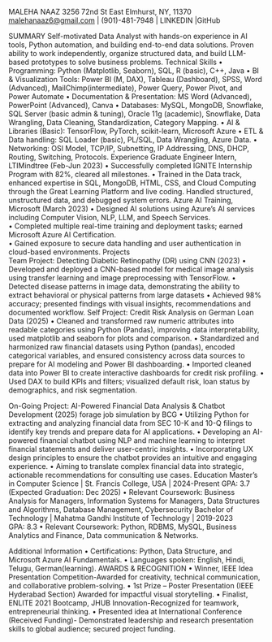 MALEHA NAAZ
3256 72nd St East Elmhurst, NY, 11370 
 malehanaaz6@gmail.com | (901)-481-7948 | LINKEDIN |GitHub

SUMMARY
Self-motivated Data Analyst with hands-on experience in AI tools, Python automation, and building end-to-end data solutions. Proven ability to work independently, organize structured data, and build LLM-based prototypes to solve business problems.
Technical Skills
•	Programming: Python (Matplotlib, Seaborn), SQL, R (basic), C++, Java
•	BI & Visualization Tools: Power BI (M, DAX), Tableau (Dashboard), SPSS, Word (Advanced), MailChimp(intermediate), Power Query, Power Pivot, and Power Automate
•	Documentation & Presentation: MS Word (Advanced), PowerPoint (Advanced), Canva
•	Databases: MySQL, MongoDB, Snowflake, SQL Server (basic admin & tuning), Oracle 11g (academic), Snowflake, Data Wrangling, Data Cleaning, Standardization, Category Mapping.
•	AI & Libraries (Basic): TensorFlow, PyTorch, scikit-learn, Microsoft Azure 
•	ETL & Data handling: SQL Loader (basic), PL/SQL, Data Wrangling, Azure Data.
•	Networking: OSI Model, TCP/IP, Subnetting, IP Addressing, DNS, DHCP, Routing, Switching, Protocols.
Experience
Graduate Engineer Intern, LTIMindtree (Feb-Jun 2023)
•	Successfully completed IGNITE Internship Program with 82%, cleared all milestones.
•	Trained in the Data track, enhanced expertise in SQL, MongoDB, HTML, CSS, and Cloud Computing through the Great Learning Platform and live coding. Handled structured, unstructured data, and debugged system errors.
Azure AI Training, Microsoft (March 2023)
•	Designed AI solutions using Azure’s AI services including Computer Vision, NLP, LLM, and Speech Services.  
•	Completed multiple real-time training and deployment tasks; earned Microsoft Azure AI Certification.  
•	Gained exposure to secure data handling and user authentication in cloud-based environments.
Projects	
Team Project: Detecting Diabetic Retinopathy (DR) using CNN (2023)
•	Developed and deployed a CNN-based model for medical image analysis using transfer learning and image preprocessing with TensorFlow.
•	Detected disease patterns in image data, demonstrating the ability to extract behavioral or physical patterns from large datasets
•	Achieved 98% accuracy; presented findings with visual insights, recommendations and documented workflow.
Self Project: Credit Risk Analysis on German Loan Data (2025)
•	Cleaned and transformed raw numeric attributes into readable categories using Python (Pandas), improving data interpretability, used matplotlib and seaborn for plots and comparison.
•	Standardized and harmonized raw financial datasets using Python (pandas), encoded categorical variables, and ensured consistency across data sources to prepare for AI modeling and Power BI dashboarding.
•	Imported cleaned data into Power BI to create interactive dashboards for credit risk profiling.
•	Used DAX to build KPIs and filters; visualized default risk, loan status by demographics, and risk segmentation.



On-Going Project: AI-Powered Financial Data Analysis & Chatbot Development (2025)
forage job simulation by BCG
•	Utilizing Python for extracting and analyzing financial data from SEC 10-K and 10-Q filings to identify key trends and prepare data for AI applications.
•	Developing an AI-powered financial chatbot using NLP and machine learning to interpret financial statements and deliver user-centric insights.
•	Incorporating UX design principles to ensure the chatbot provides an intuitive and engaging experience.
•	Aiming to translate complex financial data into strategic, actionable recommendations for consulting use cases.
Education
Master’s in Computer Science | St. Francis College, USA | 2024-Present 
GPA: 3.7 (Expected Graduation: Dec 2025)
•	Relevant Coursework: Business Analysis for Managers, Information Systems for Managers, Data Structures and Algorithms, Database Management, Cybersecurity
Bachelor of Technology | Mahatma Gandhi Institute of Technology | 2019-2023  
GPA: 8.3
•	Relevant Coursework: Python, RDBMS, MySQL, Business Analytics and Finance, Data communication & Networks.


Additional Information
•	Certifications: Python, Data Structure, and Microsoft Azure AI Fundamentals.
•	Languages spoken: English, Hindi, Telugu, German(learning).
AWARDS & RECOGNITION
•	Winner, IEEE Idea Presentation Competition-Awarded for creativity, technical communication, and collaborative problem-solving.
•	1st Prize – Poster Presentation (IEEE Hyderabad Section) Awarded for impactful visual storytelling.
•	Finalist, ENLITE 2021 Bootcamp, JHUB Innovation-Recognized for teamwork, entrepreneurial thinking.
•	Presented idea at International Conference (Received Funding)- Demonstrated leadership and research presentation skills to global audience; secured project funding.
